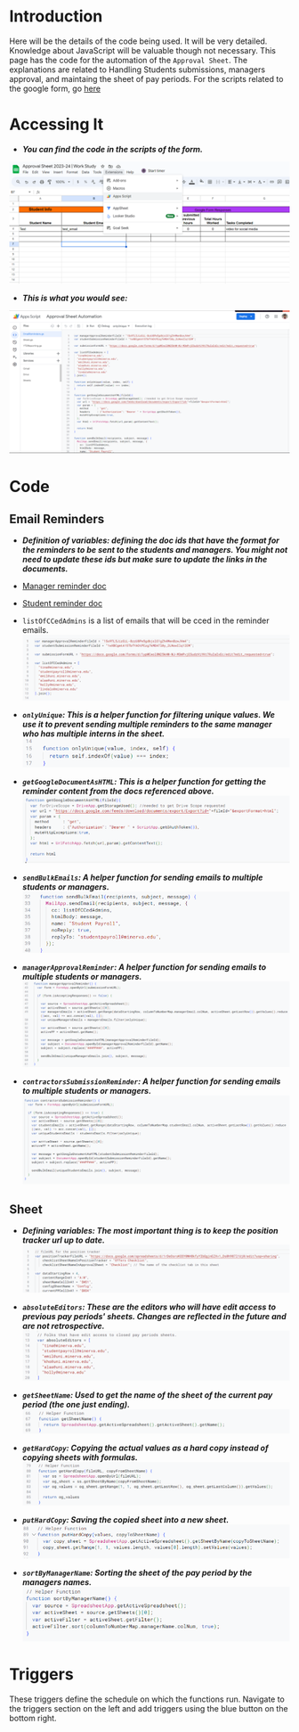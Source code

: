# Introduction

Here will be the details of the code being used. It will be very detailed. Knowledge about JavaScript will be valuable though not necessary. This page has the code for the automation of the `Approval Sheet`. The explanations are related to Handling Students submissions, managers approval, and maintaing the sheet of pay periods. For the scripts related to the google form, go [here](/non_paycom_doc/form_scripts)

# Accessing It

- ***You can find the code in the scripts of the form.***

![alt text](image-14.png)

- ***This is what you would see:***

![alt text](image-13.png)


# Code
## Email Reminders
- ***Definition of variables: defining the doc ids that have the format for the reminders to be sent to the students and managers. You might not need to update these ids but make sure to update the links in the documents.***
- [Manager reminder doc](https://docs.google.com/document/d/1So9TL5JizGiL-8zzU8Pe5gdbjslG1gZh4MenBzwJVm4/edit)
- [Student reminder doc](https://docs.google.com/document/d/1wXBCgmtA15TbfYAOtPEzg7kMDATl0y_2LNowIlq1IEM/edit)
- `listOfCCedAdmins` is a list of emails that will be cced in the reminder emails. 
![alt text](image.png)

- ***`onlyUnique`: This is a helper function for filtering unique values. We use it to prevent sending multiple reminders to the same manager who has multiple interns in the sheet.***
![alt text](image-1.png)

- ***`getGoogleDocumentAsHTML`: This is a helper function for getting the reminder content from the docs referenced above.***
![alt text](image-2.png)

- ***`sendBulkEmails`: A helper function for sending emails to multiple students or managers.***
![alt text](image-3.png)

- ***`managerApprovalReminder`: A helper function for sending emails to multiple students or managers.***
![alt text](image-4.png)


- ***`contractorsSubmissionReminder`: A helper function for sending emails to multiple students or managers.***
![alt text](image-6.png)

## Sheet
- ***Defining variables: The most important thing is to keep the position tracker url up to date.***
![alt text](image-7.png)

- ***`absoluteEditors`: These are the editors who will have edit access to previous pay periods' sheets. Changes are reflected in the future and are not retrospective.***
![alt text](image-8.png)

- ***`getSheetName`: Used to get the name of the sheet of the current pay period (the one just ending).***
![alt text](image-9.png)


- ***`getHardCopy`: Copying the actual values as a hard copy instead of copying sheets with formulas.***
![alt text](image-10.png)

- ***`putHardCopy`: Saving the copied sheet into a new sheet.***
![alt text](image-11.png)

- ***`sortByManagerName`: Sorting the sheet of the pay period by the managers names.***
![alt text](image-12.png)



# Triggers

These triggers define the schedule on which the functions run. Navigate to the triggers section on the left and add triggers using the blue button on the bottom right.
